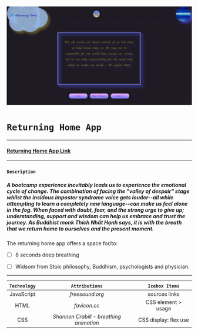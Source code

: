 

<!-- https://github.com/adam-p/markdown-here/wiki/ -->
<!-- - **Screenshot:** A screenshot of your game.

- **Your game’s title**: A description of your game. Background info about why you chose the game is a nice touch.

- **Getting Started**: Include a link to your deployed game and any instructions you deem important.

- **Attributions**: Include links to any external resources (such as libraries or assets) you used to develop your application.

- **Technologies Used**: List of the technologies used, for example: JavaScript, HTML, CSS, etc.

- **Next Steps**: Planned future enhancements (icebox items).

- Your **`README.md`** file must be grammatically correct and free of spelling errors. -->

![](assets/images/quote.png)

# `Returning Home App`
***


#### [Returning Home App Link](https://returning-home-app.netlify.app)
---
#### `Description`
##### A bootcamp experience inevitably leads us to experience the emotional cycle of change. The combination of facing the "valley of despair" stage whilst the insidous imposter syndrome voice gets louder--all while attempting to learn a completely new language--can make us feel alone in the fog. When faced with doubt, fear, and the strong urge to give up; understanding, support and wisdom can help us embrace and trust the journey. As Buddhist monk Thích Nhất Hạnh says, it is with the breath that we return home to ourselves and the present moment. 

The returning home app offers a space for/to:
- [ ] 8 seconds deep breathing 
- [ ] Widsom from Stoic philosophy, Buddhism, psychologists and physician.  


---


|   `Technology`     | `Attributions`|    `Icebox Items`          |
|:------------------:|:-------------:|:--------------------------:|
| JavaScript         |*freesound.org*| sources links|
| HTML               |*favicon.cc*   | CSS element > usage        |
| CSS                |*Shannon Crabill - breathing animation*             | CSS display: flex use       |




